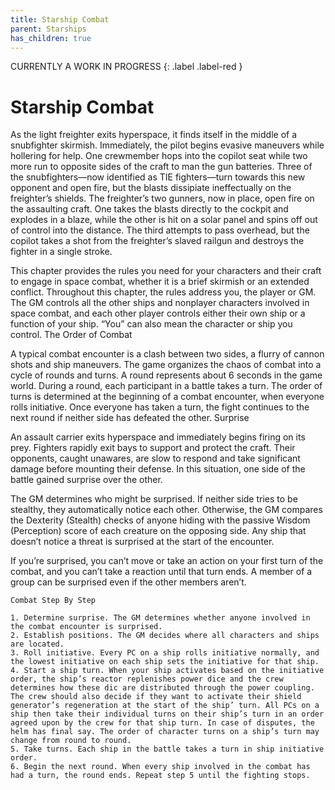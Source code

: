 ```yaml
---
title: Starship Combat
parent: Starships
has_children: true
---
```


CURRENTLY A WORK IN PROGRESS 
{: .label .label-red } 

# Starship Combat

As the light freighter exits hyperspace, it finds itself in the middle of a snubfighter skirmish. Immediately, the pilot begins evasive maneuvers while hollering for help. One crewmember hops into the copilot seat while two more run to opposite sides of the craft to man the gun batteries. Three of the snubfighters—now identified as TIE fighters—turn towards this new opponent and open fire, but the blasts dissipiate ineffectually on the freighter’s shields. The freighter’s two gunners, now in place, open fire on the assaulting craft. One takes the blasts directly to the cockpit and explodes in a blaze, while the other is hit on a solar panel and spins off out of control into the distance. The third attempts to pass overhead, but the copilot takes a shot from the freighter’s slaved railgun and destroys the fighter in a single stroke.

This chapter provides the rules you need for your characters and their craft to engage in space combat, whether it is a brief skirmish or an extended conflict. Throughout this chapter, the rules address you, the player or GM. The GM controls all the other ships and nonplayer characters involved in space combat, and each other player controls either their own ship or a function of your ship. “You” can also mean the character or ship you control.
The Order of Combat

A typical combat encounter is a clash between two sides, a flurry of cannon shots and ship maneuvers. The game organizes the chaos of combat into a cycle of rounds and turns. A round represents about 6 seconds in the game world. During a round, each participant in a battle takes a turn. The order of turns is determined at the beginning of a combat encounter, when everyone rolls initiative. Once everyone has taken a turn, the fight continues to the next round if neither side has defeated the other.
Surprise

An assault carrier exits hyperspace and immediately begins firing on its prey. Fighters rapidly exit bays to support and protect the craft. Their opponents, caught unawares, are slow to respond and take significant damage before mounting their defense. In this situation, one side of the battle gained surprise over the other.

The GM determines who might be surprised. If neither side tries to be stealthy, they automatically notice each other. Otherwise, the GM compares the Dexterity (Stealth) checks of anyone hiding with the passive Wisdom (Perception) score of each creature on the opposing side. Any ship that doesn’t notice a threat is surprised at the start of the encounter.

If you’re surprised, you can’t move or take an action on your first turn of the combat, and you can’t take a reaction until that turn ends. A member of a group can be surprised even if the other members aren’t.

    Combat Step By Step

    1. Determine surprise. The GM determines whether anyone involved in the combat encounter is surprised.
    2. Establish positions. The GM decides where all characters and ships are located.
    3. Roll initiative. Every PC on a ship rolls initiative normally, and the lowest initiative on each ship sets the initiative for that ship.
    4. Start a ship turn. When your ship activates based on the initiative order, the ship’s reactor replenishes power dice and the crew determines how these dic are distributed through the power coupling. The crew should also decide if they want to activate their shield generator’s regeneration at the start of the ship’ turn. All PCs on a ship then take their individual turns on their ship’s turn in an order agreed upon by the crew for that ship turn. In case of disputes, the helm has final say. The order of character turns on a ship’s turn may change from round to round.
    5. Take turns. Each ship in the battle takes a turn in ship initiative order.
    6. Begin the next round. When every ship involved in the combat has had a turn, the round ends. Repeat step 5 until the fighting stops.